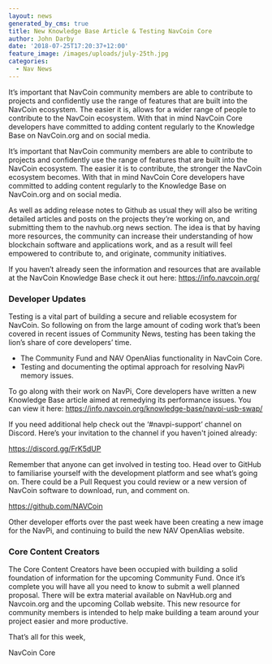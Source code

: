 ```yaml
---
layout: news
generated_by_cms: true
title: New Knowledge Base Article & Testing NavCoin Core
author: John Darby
date: '2018-07-25T17:20:37+12:00'
feature_image: /images/uploads/july-25th.jpg
categories:
  - Nav News
---
```

It’s important that NavCoin community members are able to contribute to projects and confidently use the range of features that are built into the NavCoin ecosystem. The easier it is, allows for a wider range of people to contribute to the NavCoin ecosystem. With that in mind NavCoin Core developers have committed to adding content regularly to the Knowledge Base on NavCoin.org and on social media.  

It’s important that NavCoin community members are able to contribute to projects and confidently use the range of features that are built into the NavCoin ecosystem. The easier it is to contribute, the stronger the NavCoin ecosystem becomes. With that in mind NavCoin Core developers have committed to adding content regularly to the Knowledge Base on NavCoin.org and on social media.  

As well as adding release notes to Github as usual they will also be writing detailed articles and posts on the projects they’re working on, and submitting them to the navhub.org news section. The idea is that by having more resources, the community can increase their understanding of how blockchain software and applications work, and as a result will feel empowered to contribute to, and originate, community initiatives. 

If you haven’t already seen the information and resources that are available at the NavCoin Knowledge Base check it out here: 
<https://info.navcoin.org/>

### Developer Updates

Testing is a vital part of building a secure and reliable ecosystem for NavCoin. So following on from the large amount of coding work that’s been covered in recent issues of Community News, testing has been taking the lion’s share of core developers’ time.

- The Community Fund and NAV OpenAlias functionality in NavCoin Core. 
- Testing and documenting the optimal approach for resolving NavPi memory issues.

To go along with their work on NavPi, Core developers have written a new Knowledge Base article aimed at remedying its performance issues. You can view it here:
<https://info.navcoin.org/knowledge-base/navpi-usb-swap/>

If you need additional help check out the ‘#navpi-support’ channel on Discord. Here’s your invitation to the channel if you haven't joined already:

<https://discord.gg/FrK5dUP>

Remember that anyone can get involved in testing too. Head over to GitHub to familiarise yourself with the development platform and see what’s going on. There could be a Pull Request you could review or a new version of NavCoin software to download, run, and comment on.

<https://github.com/NAVCoin>

Other developer efforts over the past week have been creating a new image for the NavPi, and continuing to build the new NAV OpenAlias website.

### Core Content Creators

The Core Content Creators have been occupied with building a solid foundation of information for the upcoming Community Fund. Once it’s complete you will have all you need to know to submit a well planned proposal. There will be extra material available on NavHub.org and Navcoin.org and the upcoming Collab website. This new resource for community members is intended to help make building a team around your project easier and more productive.


That’s all for this week,

NavCoin Core
